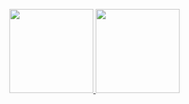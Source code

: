 <!--![](https://komarev.com/ghpvc/?username=mfclabber&color=36b812)<br>
![](https://img.shields.io/github/followers/mfclabber?style=social)<br>
![](https://img.shields.io/github/stars/mfclabber?style=social)<br>-->
<a href="#"><img src="https://github-readme-stats.vercel.app/api/top-langs/?username=mfclabber&layout=compact&langs_count=8&theme=dark" height="150px" /> <img src="https://github-readme-stats.vercel.app/api?username=mfclabber&count_private=true&theme=dark" height="150px" /></a>

<!--![Anurag's GitHub stats](https://github-readme-stats.vercel.app/api?username=mfclabber&show_icons=true&theme=dark)

<!--<h1 align="left">Hello, I'm Dmitriy Novichkov!</h1>

An seasoned Robotics Enthusiast with over 2 years of skill in developing intelligent machines through advanced AI methods. I excel in hackathons, where I spark creativity and devise inventive solutions for diverse challenges. Whether I'm crafting autonomous systems or experimenting with state-of-the-art technology, my enthusiasm revolves around pushing the limits of what robots can achieve. 🚀🤖✨ -->
